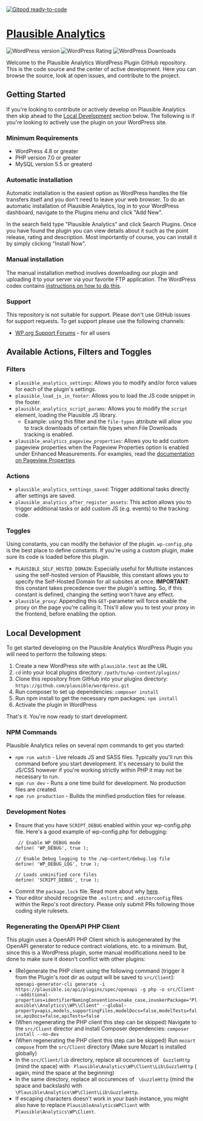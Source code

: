 [![Gitpod ready-to-code](https://img.shields.io/badge/Gitpod-ready--to--code-blue?logo=gitpod)](https://gitpod.io/#https://github.com/plausible/wordpress)

# [Plausible Analytics](https://plausible.io "Plausible Analytics") #

![WordPress version](https://img.shields.io/wordpress/plugin/v/plausible-analytics.svg) ![WordPress Rating](https://img.shields.io/wordpress/plugin/r/plausible-analytics.svg) ![WordPress Downloads](https://img.shields.io/wordpress/plugin/dt/plausible-analytics.svg)

Welcome to the Plausible Analytics WordPress Plugin GitHub repository. This is the code source and the center of active development. Here you can
browse the source, look at open issues, and contribute to the project.

## Getting Started

If you're looking to contribute or actively develop on Plausible Analytics then skip ahead to
the [Local Development](https://github.com/plausible/wordpress/#local-development) section below. The following is if you're looking to actively use
the plugin on your WordPress site.

### Minimum Requirements

* WordPress 4.8 or greater
* PHP version 7.0 or greater
* MySQL version 5.5 or greaterd

### Automatic installation

Automatic installation is the easiest option as WordPress handles the file transfers itself and you don't need to leave your web browser. To do an
automatic installation of Plausible Analytics, log in to your WordPress dashboard, navigate to the Plugins menu and click "Add New".

In the search field type "Plausible Analytics" and click Search Plugins. Once you have found the plugin you can view details about it such as the
point release, rating and description. Most importantly of course, you can install it by simply clicking "Install Now".

### Manual installation

The manual installation method involves downloading our plugin and uploading it to your server via your favorite FTP application. The
WordPress codex contains [instructions on how to do this](https://codex.wordpress.org/Managing_Plugins#Manual_Plugin_Installation).

### Support

This repository is not suitable for support. Please don't use GitHub issues for support requests. To get support please use the following channels:

* [WP.org Support Forums](https://wordpress.org/support/plugin/plausible-analytics) - for all users

## Available Actions, Filters and Toggles

### Filters

- `plausible_analytics_settings`: Allows you to modify and/or force values for each of the plugin's settings.
- `plausible_load_js_in_footer`: Allows you to load the JS code snippet in the footer.
- `plausible_analytics_script_params`: Allows you to modify the `script` element, loading the Plausible JS library.
  - Example: using this filter and the `file-types` attribute will allow you to track downloads of certain file types when File Downloads tracking is
    enabled.
- `plausible_analytics_pageview_properties`: Allows you to add custom pageview properties when the Pageview Properties option is enabled under
  Enhanced Measurements. For examples, read the [documentation on Pageview Properties](https://plausible.io/docs/custom-props/for-pageviews).

### Actions

- `plausible_analytics_settings_saved`: Trigger additional tasks directly after settings are saved.
- `plausible_analytics_after_register_assets`: This action allows you to trigger additional tasks or add custom JS (e.g. events) to the tracking code.

### Toggles

Using constants, you can modify the behavior of the plugin. `wp-config.php` is the best place to define constants. If you're using a custom plugin,
make sure its code is loaded before this plugin.

- `PLAUSIBLE_SELF_HOSTED_DOMAIN`: Especially useful for Multisite instances using the self-hosted version of Plausible, this constant allows you to
  specify the Self-Hosted Domain for all subsites at once. **IMPORTANT**: this constant takes precedence over the plugin's setting. So, if this
  constant is defined, changing the setting won't have any effect.
- `plausible_proxy`: Appending this `GET`-parameter will force enable the proxy on the page you\'re calling it. This'll allow you to test your proxy
  in the frontend, before enabling the option.

## Local Development

To get started developing on the Plausible Analytics WordPress Plugin you will need to perform the following steps:

1. Create a new WordPress site with `plausible.test` as the URL
2. `cd` into your local plugins directory: `/path/to/wp-content/plugins/`
3. Clone this repository from GitHub into your plugins directory: `https://github.com/plausible/wordpress.git`
4. Run composer to set up dependencies: `composer install`
5. Run npm install to get the necessary npm packages: `npm install`
6. Activate the plugin in WordPress

That's it. You're now ready to start development.

### NPM Commands

Plausible Analytics relies on several npm commands to get you started:

* `npm run watch` - Live reloads JS and SASS files. Typically you'll run this command before you start development. It's necessary to build the JS/CSS
  however if you're working strictly within PHP it may not be necessary to run.
* `npm run dev` - Runs a one time build for development. No production files are created.
* `npm run production` - Builds the minified production files for release.

### Development Notes

* Ensure that you have `SCRIPT_DEBUG` enabled within your wp-config.php file. Here's a good example of wp-config.php for debugging:
    ```
     // Enable WP_DEBUG mode
    define( 'WP_DEBUG', true );
    
    // Enable Debug logging to the /wp-content/debug.log file
    define( 'WP_DEBUG_LOG', true );
   
    // Loads unminified core files
    define( 'SCRIPT_DEBUG', true );
    ```
* Commit the `package.lock` file. Read more about why [here](https://docs.npmjs.com/files/package-lock.json).
* Your editor should recognize the `.eslintrc` and `.editorconfig` files within the Repo's root directory. Please only submit PRs following those
  coding style rulesets.

### Regenerating the OpenAPI PHP Client

This plugin uses a OpenAPI PHP Client which is autogenerated by the OpenAPI generator to reduce contract violations, etc. to a minimum. But, since
this is a WordPress plugin, some manual modifications need to be done to make sure it doesn't conflict with other plugins:

- (Re)generate the PHP client using the following command (trigger it from the Plugin's root dir as output will be saved to `src/Client`):
  `openapi-generator-cli generate -i https://plausible.io/api/plugins/spec/openapi -g php -o src/Client --additional-properties=identifierNamingConvention=snake_case,invokerPackage="Plausible\\Analytics\\WP\\Client" --global-property=apis,models,supportingFiles,modelDocs=false,modelTests=false,apiDocs=false,apiTests=false`
- (When regenerating the PHP client this step can be skipped) Navigate to the `src/Client` director and install Composer
  dependencies: `composer install --no-dev`
- (When regenerating the PHP client this step can be skipped) Run `mozart compose` from the `src/Client` directory (Make sure Mozart is installed
  globally)
- In the `src/Client/lib` directory, replace all occurences of ` GuzzleHttp` (mind the space) with ` Plausible\Analytics\WP\Client\Lib\GuzzleHttp` (
  again, mind the space at the beginning)
- In the same directory, replace all occurences of ` \GuzzleHttp` (mind the space and backslash)
  with ` \Plausible\Analytics\WP\Client\Lib\GuzzleHttp`.
- If escaping characters doesn't work in your bash instance, you might also have to replace `PlausibleAnalyticsWPClient`
  with `Plausible\Analytics\WP\Client`.
